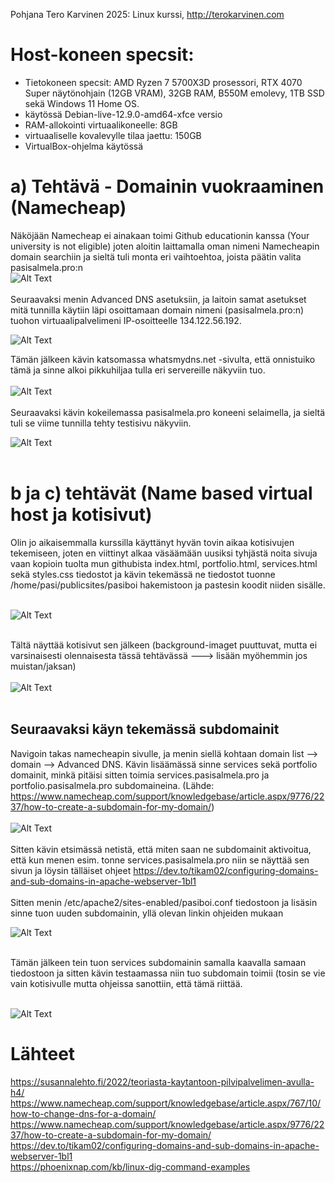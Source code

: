 Pohjana Tero Karvinen 2025: Linux kurssi, http://terokarvinen.com

# Host-koneen specsit:

- Tietokoneen specsit: AMD Ryzen 7 5700X3D prosessori, RTX 4070 Super näytönohjain (12GB VRAM), 32GB RAM, B550M emolevy, 1TB SSD sekä Windows 11 Home OS.
- käytössä Debian-live-12.9.0-amd64-xfce versio
- RAM-allokointi virtuaalikoneelle: 8GB
- virtuaaliselle kovalevylle tilaa jaettu: 150GB
- VirtualBox-ohjelma käytössä

# a) Tehtävä - Domainin vuokraaminen (Namecheap)

Näköjään Namecheap ei ainakaan toimi Github educationin kanssa (Your university is not eligible) joten aloitin laittamalla oman nimeni Namecheapin domain searchiin ja sieltä tuli monta eri vaihtoehtoa, joista päätin valita pasisalmela.pro:n
<br>
![Alt Text](images/Week5image2.png)
<br>
<br>
Seuraavaksi menin Advanced DNS asetuksiin, ja laitoin samat asetukset mitä tunnilla käytiin läpi osoittamaan domain nimeni (pasisalmela.pro:n) tuohon virtuaalipalvelimeni IP-osoitteelle 134.122.56.192. 

![Alt Text](images/Week5image3.png)

Tämän jälkeen kävin katsomassa whatsmydns.net -sivulta, että onnistuiko tämä ja sinne alkoi pikkuhiljaa tulla eri servereille näkyviin tuo. 
<br>
<br>
![Alt Text](images/Week5image4.png)
<br>
<br>
Seuraavaksi kävin kokeilemassa pasisalmela.pro koneeni selaimella, ja sieltä tuli se viime tunnilla tehty testisivu näkyviin.

![Alt Text](images/Week5image5.png)
<br>
<br>

# b ja c) tehtävät (Name based virtual host ja kotisivut)

Olin jo aikaisemmalla kurssilla käyttänyt hyvän tovin aikaa kotisivujen tekemiseen, joten en viittinyt alkaa väsäämään uusiksi tyhjästä noita sivuja vaan kopioin tuolta mun githubista index.html, portfolio.html, services.html sekä styles.css tiedostot ja kävin tekemässä ne tiedostot tuonne /home/pasi/publicsites/pasiboi hakemistoon ja pastesin koodit niiden sisälle. <br>
<br>

![Alt Text](images/Week5image6.png)
<br>
<br>

 Tältä näyttää kotisivut sen jälkeen (background-imaget puuttuvat, mutta ei varsinaisesti olennaisesta tässä tehtävässä ---> lisään myöhemmin jos muistan/jaksan)
<br>
<br>
![Alt Text](images/Week5image7.png)
<br>
<br>
## Seuraavaksi käyn tekemässä subdomainit

Navigoin takas namecheapin sivulle, ja menin siellä kohtaan domain list --> domain --> Advanced DNS. Kävin lisäämässä sinne services sekä portfolio domainit, minkä pitäisi sitten toimia services.pasisalmela.pro ja portfolio.pasisalmela.pro subdomaineina. (Lähde: https://www.namecheap.com/support/knowledgebase/article.aspx/9776/2237/how-to-create-a-subdomain-for-my-domain/)
<br>
<br>
![Alt Text](images/Week5image8.png)
<br>
<br>
Sitten kävin etsimässä netistä, että miten saan ne subdomainit aktivoitua, että kun menen esim. tonne services.pasisalmela.pro niin se näyttää sen sivun ja löysin tälläiset ohjeet https://dev.to/tikam02/configuring-domains-and-sub-domains-in-apache-webserver-1bl1 <br>
<br>
Sitten menin /etc/apache2/sites-enabled/pasiboi.conf tiedostoon ja lisäsin sinne tuon uuden subdomainin, yllä olevan linkin ohjeiden mukaan 

![Alt Text](images/Week5image9.png)

<br>
Tämän jälkeen tein tuon services subdomainin samalla kaavalla samaan tiedostoon ja sitten kävin testaamassa niin tuo subdomain toimii (tosin se vie vain kotisivulle mutta ohjeissa sanottiin, että tämä riittää.
<br>
<br>

![Alt Text](images/Week5image10.png)


# Lähteet
https://susannalehto.fi/2022/teoriasta-kaytantoon-pilvipalvelimen-avulla-h4/ <br>
https://www.namecheap.com/support/knowledgebase/article.aspx/767/10/how-to-change-dns-for-a-domain/ <br>
https://www.namecheap.com/support/knowledgebase/article.aspx/9776/2237/how-to-create-a-subdomain-for-my-domain/ <br>
https://dev.to/tikam02/configuring-domains-and-sub-domains-in-apache-webserver-1bl1 <br>
https://phoenixnap.com/kb/linux-dig-command-examples



